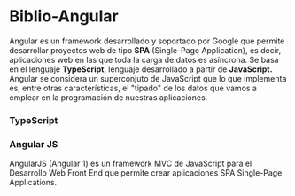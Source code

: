 # Biblio-Angular

Angular es un framework desarrollado y soportado por Google que permite desarrollar proyectos web de tipo **SPA** (Single-Page Application), es decir, aplicaciones web en las que toda la carga de datos es asíncrona. Se basa en el lenguaje **TypeScript**, lenguaje desarrollado a partir de **JavaScript.** Angular se considera un superconjuto de JavaScript que lo que implementa es, entre otras características, el "tipado" de los datos que vamos a emplear en la programación de nuestras aplicaciones.

### TypeScript



### Angular JS
AngularJS (Angular 1) es un framework MVC de JavaScript para el Desarrollo Web Front End que permite crear aplicaciones SPA Single-Page Applications. 
